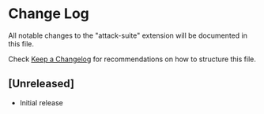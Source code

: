 # Change Log

All notable changes to the "attack-suite" extension will be documented in this file.

Check [Keep a Changelog](http://keepachangelog.com/) for recommendations on how to structure this file.

## [Unreleased]

- Initial release